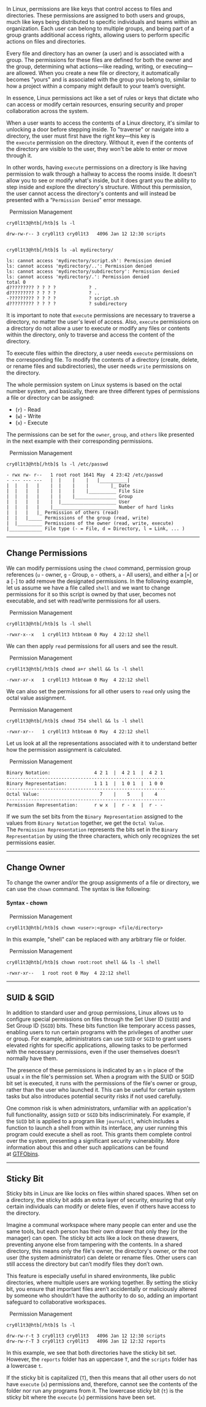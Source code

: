 
In Linux, permissions are like keys that control access to files and directories. These permissions are assigned to both users and groups, much like keys being distributed to specific individuals and teams within an organization. Each user can belong to multiple groups, and being part of a group grants additional access rights, allowing users to perform specific actions on files and directories.

Every file and directory has an owner (a user) and is associated with a group. The permissions for these files are defined for both the owner and the group, determining what actions—like reading, writing, or executing—are allowed. When you create a new file or directory, it automatically becomes "yours" and is associated with the group you belong to, similar to how a project within a company might default to your team’s oversight.

In essence, Linux permissions act like a set of rules or keys that dictate who can access or modify certain resources, ensuring security and proper collaboration across the system.

When a user wants to access the contents of a Linux directory, it's similar to unlocking a door before stepping inside. To "traverse" or navigate into a directory, the user must first have the right key—this key is the `execute` permission on the directory. Without it, even if the contents of the directory are visible to the user, they won't be able to enter or move through it.

In other words, having `execute` permissions on a directory is like having permission to walk through a hallway to access the rooms inside. It doesn't allow you to see or modify what's inside, but it does grant you the ability to step inside and explore the directory's structure. Without this permission, the user cannot access the directory's contents and will instead be presented with a “`Permission Denied`" error message.

  Permission Management

```shell-session
cry0l1t3@htb[/htb]$ ls -l

drw-rw-r-- 3 cry0l1t3 cry0l1t3   4096 Jan 12 12:30 scripts


cry0l1t3@htb[/htb]$ ls -al mydirectory/

ls: cannot access 'mydirectory/script.sh': Permission denied
ls: cannot access 'mydirectory/..': Permission denied
ls: cannot access 'mydirectory/subdirectory': Permission denied
ls: cannot access 'mydirectory/.': Permission denied
total 0
d????????? ? ? ? ?            ? .
d????????? ? ? ? ?            ? ..
-????????? ? ? ? ?            ? script.sh
d????????? ? ? ? ?            ? subdirectory
```

It is important to note that `execute` permissions are necessary to traverse a directory, no matter the user's level of access. Also, `execute` permissions on a directory do not allow a user to execute or modify any files or contents within the directory, only to traverse and access the content of the directory.

To execute files within the directory, a user needs `execute` permissions on the corresponding file. To modify the contents of a directory (create, delete, or rename files and subdirectories), the user needs `write` permissions on the directory.

The whole permission system on Linux systems is based on the octal number system, and basically, there are three different types of permissions a file or directory can be assigned:

- (`r`) - Read
- (`w`) - Write
- (`x`) - Execute

The permissions can be set for the `owner`, `group`, and `others` like presented in the next example with their corresponding permissions.

  Permission Management

```shell-session
cry0l1t3@htb[/htb]$ ls -l /etc/passwd

- rwx rw- r--   1 root root 1641 May  4 23:42 /etc/passwd
- --- --- ---   |  |    |    |   |__________|
|  |   |   |    |  |    |    |        |_ Date
|  |   |   |    |  |    |    |__________ File Size
|  |   |   |    |  |    |_______________ Group
|  |   |   |    |  |____________________ User
|  |   |   |    |_______________________ Number of hard links
|  |   |   |_ Permission of others (read)
|  |   |_____ Permissions of the group (read, write)
|  |_________ Permissions of the owner (read, write, execute)
|____________ File type (- = File, d = Directory, l = Link, ... )
```

---

## Change Permissions

We can modify permissions using the `chmod` command, permission group references (`u` - owner, `g` - Group, `o` - others, `a` - All users), and either a [`+`] or a [`-`] to add remove the designated permissions. In the following example, let us assume we have a file called `shell` and we want to change permissions for it so this script is owned by that user, becomes not executable, and set with read/write permissions for all users.

  Permission Management

```shell-session
cry0l1t3@htb[/htb]$ ls -l shell

-rwxr-x--x   1 cry0l1t3 htbteam 0 May  4 22:12 shell
```

We can then apply `read` permissions for all users and see the result.

  Permission Management

```shell-session
cry0l1t3@htb[/htb]$ chmod a+r shell && ls -l shell

-rwxr-xr-x   1 cry0l1t3 htbteam 0 May  4 22:12 shell
```

We can also set the permissions for all other users to `read` only using the octal value assignment.

  Permission Management

```shell-session
cry0l1t3@htb[/htb]$ chmod 754 shell && ls -l shell

-rwxr-xr--   1 cry0l1t3 htbteam 0 May  4 22:12 shell
```

Let us look at all the representations associated with it to understand better how the permission assignment is calculated.

  Permission Management

```shell-session
Binary Notation:                4 2 1  |  4 2 1  |  4 2 1
----------------------------------------------------------
Binary Representation:          1 1 1  |  1 0 1  |  1 0 0
----------------------------------------------------------
Octal Value:                      7    |    5    |    4
----------------------------------------------------------
Permission Representation:      r w x  |  r - x  |  r - -
```

If we sum the set bits from the `Binary Representation` assigned to the values from `Binary Notation` together, we get the `Octal Value`. The `Permission Representation` represents the bits set in the `Binary Representation` by using the three characters, which only recognizes the set permissions easier.

---

## Change Owner

To change the owner and/or the group assignments of a file or directory, we can use the `chown` command. The syntax is like following:

#### Syntax - chown

  Permission Management

```shell-session
cry0l1t3@htb[/htb]$ chown <user>:<group> <file/directory>
```

In this example, "shell" can be replaced with any arbitrary file or folder.

  Permission Management

```shell-session
cry0l1t3@htb[/htb]$ chown root:root shell && ls -l shell

-rwxr-xr--   1 root root 0 May  4 22:12 shell
```

---

## SUID & SGID

In addition to standard user and group permissions, Linux allows us to configure special permissions on files through the Set User ID (`SUID`) and Set Group ID (`SGID`) bits. These bits function like temporary access passes, enabling users to run certain programs with the privileges of another user or group. For example, administrators can use `SUID` or `SGID` to grant users elevated rights for specific applications, allowing tasks to be performed with the necessary permissions, even if the user themselves doesn’t normally have them.

The presence of these permissions is indicated by an `s` in place of the usual `x` in the file's permission set. When a program with the SUID or SGID bit set is executed, it runs with the permissions of the file's owner or group, rather than the user who launched it. This can be useful for certain system tasks but also introduces potential security risks if not used carefully.

One common risk is when administrators, unfamiliar with an application's full functionality, assign `SUID` or `SGID` bits indiscriminately. For example, if the `SUID` bit is applied to a program like `journalctl`, which includes a function to launch a shell from within its interface, any user running this program could execute a shell as root. This grants them complete control over the system, presenting a significant security vulnerability. More information about this and other such applications can be found at [GTFObins](https://gtfobins.github.io/gtfobins/journalctl/).

---

## Sticky Bit

Sticky bits in Linux are like locks on files within shared spaces. When set on a directory, the sticky bit adds an extra layer of security, ensuring that only certain individuals can modify or delete files, even if others have access to the directory.

Imagine a communal workspace where many people can enter and use the same tools, but each person has their own drawer that only they (or the manager) can open. The sticky bit acts like a lock on these drawers, preventing anyone else from tampering with the contents. In a shared directory, this means only the file's owner, the directory's owner, or the root user (the system administrator) can delete or rename files. Other users can still access the directory but can’t modify files they don’t own.

This feature is especially useful in shared environments, like public directories, where multiple users are working together. By setting the sticky bit, you ensure that important files aren’t accidentally or maliciously altered by someone who shouldn’t have the authority to do so, adding an important safeguard to collaborative workspaces.

  Permission Management

```shell-session
cry0l1t3@htb[/htb]$ ls -l

drw-rw-r-t 3 cry0l1t3 cry0l1t3   4096 Jan 12 12:30 scripts
drw-rw-r-T 3 cry0l1t3 cry0l1t3   4096 Jan 12 12:32 reports
```

In this example, we see that both directories have the sticky bit set. However, the `reports` folder has an uppercase `T`, and the `scripts` folder has a lowercase `t`.

If the sticky bit is capitalized (`T`), then this means that all other users do not have `execute` (`x`) permissions and, therefore, cannot see the contents of the folder nor run any programs from it. The lowercase sticky bit (`t`) is the sticky bit where the `execute` (`x`) permissions have been set.